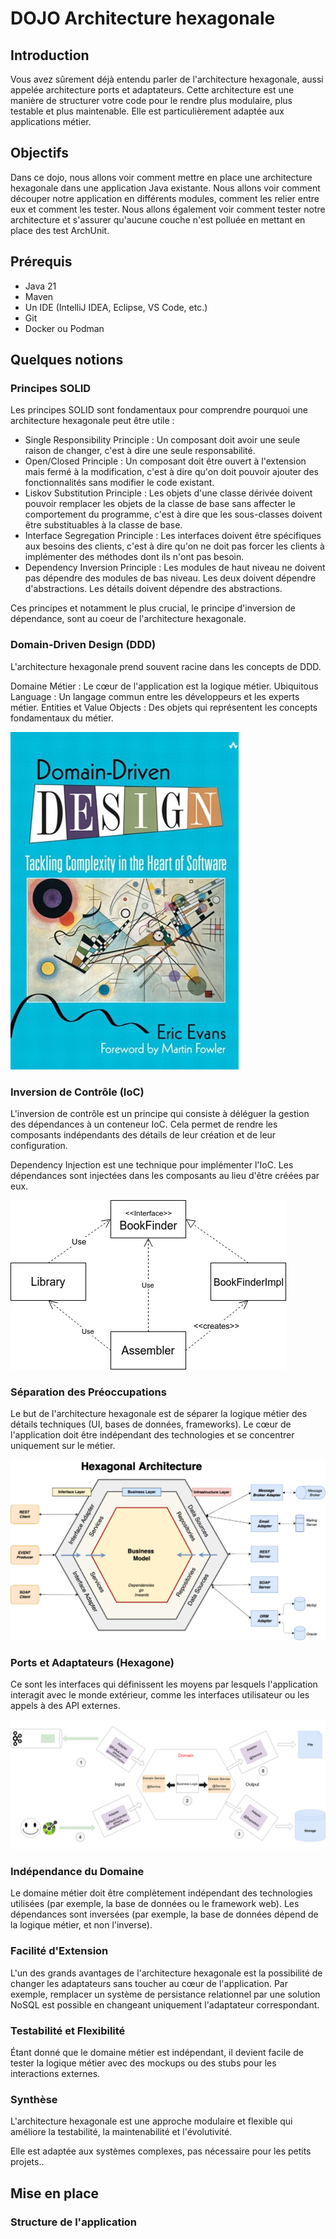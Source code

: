 # DOJO Architecture hexagonale

## Introduction

Vous avez sûrement déjà entendu parler de l'architecture hexagonale, aussi appelée architecture ports et adaptateurs. Cette architecture est une manière de structurer votre code pour le rendre plus modulaire, plus testable et plus maintenable. Elle est particulièrement adaptée aux applications métier.

## Objectifs

Dans ce dojo, nous allons voir comment mettre en place une architecture hexagonale dans une application Java existante. Nous allons voir comment découper notre application en différents modules, comment les relier entre eux et comment les tester. Nous allons également voir comment tester notre architecture et s'assurer qu'aucune couche n'est polluée en mettant en place des test ArchUnit.

## Prérequis

- Java 21
- Maven
- Un IDE (IntelliJ IDEA, Eclipse, VS Code, etc.)
- Git
- Docker ou Podman

## Quelques notions

### Principes SOLID

Les principes SOLID sont fondamentaux pour comprendre pourquoi une architecture hexagonale peut être utile :

- Single Responsibility Principle : Un composant doit avoir une seule raison de changer, c'est à dire une seule responsabilité.
- Open/Closed Principle : Un composant doit être ouvert à l'extension mais fermé à la modification, c'est à dire qu'on doit pouvoir ajouter des fonctionnalités sans modifier le code existant.
- Liskov Substitution Principle : Les objets d'une classe dérivée doivent pouvoir remplacer les objets de la classe de base sans affecter le comportement du programme, c'est à dire que les sous-classes doivent être substituables à la classe de base.
- Interface Segregation Principle : Les interfaces doivent être spécifiques aux besoins des clients, c'est à dire qu'on ne doit pas forcer les clients à implémenter des méthodes dont ils n'ont pas besoin.
- Dependency Inversion Principle : Les modules de haut niveau ne doivent pas dépendre des modules de bas niveau. Les deux doivent dépendre d'abstractions. Les détails doivent dépendre des abstractions.

Ces principes et notamment le plus crucial, le principe d'inversion de dépendance, sont au coeur de l'architecture hexagonale.

### Domain-Driven Design (DDD)

L'architecture hexagonale prend souvent racine dans les concepts de DDD.

Domaine Métier : Le cœur de l'application est la logique métier.
Ubiquitous Language : Un langage commun entre les développeurs et les experts métier.
Entities et Value Objects : Des objets qui représentent les concepts fondamentaux du métier.

![DDD](assets/DDD.jpg)

### Inversion de Contrôle (IoC)

L'inversion de contrôle est un principe qui consiste à déléguer la gestion des dépendances à un conteneur IoC. Cela permet de rendre les composants indépendants des détails de leur création et de leur configuration.

Dependency Injection est une technique pour implémenter l'IoC. Les dépendances sont injectées dans les composants au lieu d'être créées par eux.

![Injection de Dépendance](assets/dep-inj.webp)

### Séparation des Préoccupations

Le but de l'architecture hexagonale est de séparer la logique métier des détails techniques (UI, bases de données, frameworks). Le cœur de l'application doit être indépendant des technologies et se concentrer uniquement sur le métier.

![Séparation](assets/separation.png)

### Ports et Adaptateurs (Hexagone)

Ce sont les interfaces qui définissent les moyens par lesquels l'application interagit avec le monde extérieur, comme les interfaces utilisateur ou les appels à des API externes.

![Clean Architecture](./assets/hexagonal_architecture.png)

### Indépendance du Domaine

Le domaine métier doit être complètement indépendant des technologies utilisées (par exemple, la base de données ou le framework web). Les dépendances sont inversées (par exemple, la base de données dépend de la logique métier, et non l'inverse).

### Facilité d'Extension

L'un des grands avantages de l'architecture hexagonale est la possibilité de changer les adaptateurs sans toucher au cœur de l'application. Par exemple, remplacer un système de persistance relationnel par une solution NoSQL est possible en changeant uniquement l'adaptateur correspondant.

### Testabilité et Flexibilité

Étant donné que le domaine métier est indépendant, il devient facile de tester la logique métier avec des mockups ou des stubs pour les interactions externes.

### Synthèse

L'architecture hexagonale est une approche modulaire et flexible qui améliore la testabilité, la maintenabilité et l'évolutivité.

Elle est adaptée aux systèmes complexes, pas nécessaire pour les petits projets..

## Mise en place

### Structure de l'application

